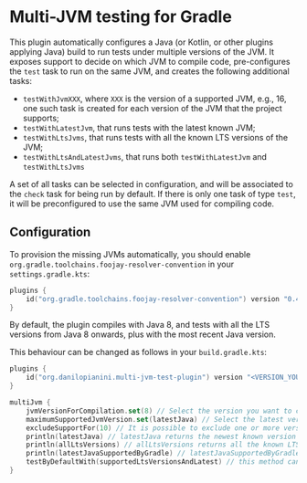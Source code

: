 # Multi-JVM testing for Gradle

This plugin automatically configures a Java (or Kotlin, or other plugins applying Java) build to run tests under multiple versions of the JVM.
It exposes support to decide on which JVM to compile code,
pre-configures the `test` task to run on the same JVM,
and creates the following additional tasks:
* `testWithJvmXXX`, where `XXX` is the version of a supported JVM, e.g., 16, one such task is created for each version of the JVM that the project supports;
* `testWithLatestJvm`, that runs tests with the latest known JVM;
* `testWithLtsJvms`, that runs tests with all the known LTS versions of the JVM;
* `testWithLtsAndLatestJvms`, that runs both `testWithLatestJvm` and `testWithLtsJvms`

A set of all tasks can be selected in configuration,
and will be associated to the `check` task for being run by default.
If there is only one task of type `test`, it will be preconfigured to use the same JVM used for compiling code.

## Configuration

To provision the missing JVMs automatically, you should enable `org.gradle.toolchains.foojay-resolver-convention`
in your `settings.gradle.kts`:

```kotlin
plugins {
    id("org.gradle.toolchains.foojay-resolver-convention") version "0.4.0"
}
```

By default, the plugin compiles with Java 8,
and tests with all the LTS versions from Java 8 onwards,
plus with the most recent Java version.

This behaviour can be changed as follows in your `build.gradle.kts`:

```kotlin
plugins {
    id("org.danilopianini.multi-jvm-test-plugin") version "<VERSION_YOU_WANT>" 
}

multiJvm {
    jvmVersionForCompilation.set(8) // Select the version you want to compile with
    maximumSupportedJvmVersion.set(latestJava) // Select the latest version of the JVM you intend to support
    excludeSupportFor(10) // It is possible to exclude one or more versions from the set of supported JVMs
    println(latestJava) // latestJava returns the newest known version of Java
    println(allLtsVersions) // allLtsVersions returns all the known LTS versions of Java
    println(latestJavaSupportedByGradle) // latestJavaSupportedByGradle is the latest Java version supported by the running version of Gradle
    testByDefaultWith(supportedLtsVersionsAndLatest) // this method can be called with other parameters to change wich JVMs should be used by default for tests
}
```